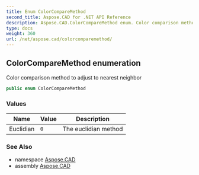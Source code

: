 ```yaml
---
title: Enum ColorCompareMethod
second_title: Aspose.CAD for .NET API Reference
description: Aspose.CAD.ColorCompareMethod enum. Color comparison method to adjust to nearest neighbor
type: docs
weight: 360
url: /net/aspose.cad/colorcomparemethod/
---
```

## ColorCompareMethod enumeration

Color comparison method to adjust to nearest neighbor

```csharp
public enum ColorCompareMethod
```

### Values

| Name | Value | Description |
| --- | --- | --- |
| Euclidian | `0` | The euclidian method |

### See Also

* namespace [Aspose.CAD](../../aspose.cad/)
* assembly [Aspose.CAD](../../)


